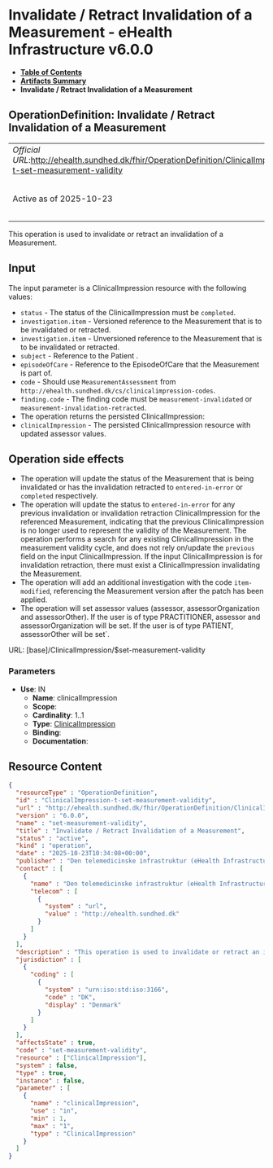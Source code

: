 # Invalidate / Retract Invalidation of a Measurement - eHealth Infrastructure v6.0.0

* [**Table of Contents**](toc.md)
* [**Artifacts Summary**](artifacts.md)
* **Invalidate / Retract Invalidation of a Measurement**

## OperationDefinition: Invalidate / Retract Invalidation of a Measurement 

| | |
| :--- | :--- |
| *Official URL*:http://ehealth.sundhed.dk/fhir/OperationDefinition/ClinicalImpression-t-set-measurement-validity | *Version*:6.0.0 |
| Active as of 2025-10-23 | *Computable Name*:set-measurement-validity |

 
This operation is used to invalidate or retract an invalidation of a Measurement. 

## Input

 
The input parameter is a ClinicalImpression resource with the following values: 
* `status` - The status of the ClinicalImpression must be `completed`.
* `investigation.item` - Versioned reference to the Measurement that is to be invalidated or retracted.
* `investigation.item` - Unversioned reference to the Measurement that is to be invalidated or retracted.
* `subject` - Reference to the Patient .
* `episodeOfCare` - Reference to the EpisodeOfCare that the Measurement is part of.
* `code` - Should use `MeasurementAssessment` from `http://ehealth.sundhed.dk/cs/clinicalimpression-codes`.
* `finding.code` - The finding code must be `measurement-invalidated` or `measurement-invalidation-retracted`.
* The operation returns the persisted ClinicalImpression:
* `clinicalImpression` - The persisted ClinicalImpression resource with updated assessor values. 

## Operation side effects

 
* The operation will update the status of the Measurement that is being invalidated or has the invalidation retracted to `entered-in-error` or `completed` respectively.
* The operation will update the status to `entered-in-error` for any previous invalidation or invalidation retraction ClinicalImpression for the referenced Measurement, indicating that the previous ClinicalImpression is no longer used to represent the validity of the Measurement. The operation performs a search for any existing ClinicalImpression in the measurement validity cycle, and does not rely on/update the `previous` field on the input ClinicalImpression. If the input ClinicalImpression is for invalidation retraction, there must exist a ClinicalImpression invalidating the Measurement.
* The operation will add an additional investigation with the code `item-modified`, referencing the Measurement version after the patch has been applied.
* The operation will set assessor values (assessor, assessorOrganization and assessorOther). If the user is of type PRACTITIONER, assessor and assessorOrganization will be set. If the user is of type PATIENT, assessorOther will be set`.
 

URL: [base]/ClinicalImpression/$set-measurement-validity

### Parameters

* **Use**: IN
  * **Name**: clinicalImpression
  * **Scope**: 
  * **Cardinality**: 1..1
  * **Type**: [ClinicalImpression](http://hl7.org/fhir/R4/clinicalimpression.html)
  * **Binding**: 
  * **Documentation**: 



## Resource Content

```json
{
  "resourceType" : "OperationDefinition",
  "id" : "ClinicalImpression-t-set-measurement-validity",
  "url" : "http://ehealth.sundhed.dk/fhir/OperationDefinition/ClinicalImpression-t-set-measurement-validity",
  "version" : "6.0.0",
  "name" : "set-measurement-validity",
  "title" : "Invalidate / Retract Invalidation of a Measurement",
  "status" : "active",
  "kind" : "operation",
  "date" : "2025-10-23T10:34:08+00:00",
  "publisher" : "Den telemedicinske infrastruktur (eHealth Infrastructure)",
  "contact" : [
    {
      "name" : "Den telemedicinske infrastruktur (eHealth Infrastructure)",
      "telecom" : [
        {
          "system" : "url",
          "value" : "http://ehealth.sundhed.dk"
        }
      ]
    }
  ],
  "description" : "This operation is used to invalidate or retract an invalidation of a Measurement.\r\n## Input\r\nThe input parameter is a ClinicalImpression resource with the following values:\r\n- `status` - The status of the ClinicalImpression must be `completed`.\r\n- `investigation.item` - Versioned reference to the Measurement that is to be invalidated or retracted.\r\n- `investigation.item` - Unversioned reference to the Measurement that is to be invalidated or retracted.\r\n- `subject` - Reference to the Patient .\r\n- `episodeOfCare` - Reference to the EpisodeOfCare that the Measurement is part of.\r\n- `code` - Should use `MeasurementAssessment` from `http://ehealth.sundhed.dk/cs/clinicalimpression-codes`.\r\n- `finding.code` - The finding code must be `measurement-invalidated` or `measurement-invalidation-retracted`.\r\n- `decision` - The decision code is required if `finding.code` is `measurement-invalidated`. The decision code must be `invalidated-fulfills` or `invalidated-is-not-fulfillment`.\r\n## Output\r\nThe operation returns the persisted ClinicalImpression:\r\n- `clinicalImpression` - The persisted ClinicalImpression resource with updated assessor values.\r\n## Operation side effects\r\n- The operation will update the status of the Measurement that is being invalidated or has the invalidation retracted to `entered-in-error` or `completed` respectively.\r\n- The operation will update the status to `entered-in-error` for any previous invalidation or invalidation retraction ClinicalImpression for the referenced Measurement, indicating that the previous ClinicalImpression is no longer used to represent the validity of the Measurement. The operation performs a search for any existing ClinicalImpression in the measurement validity cycle, and does not rely on/update the `previous` field on the input ClinicalImpression. If the input ClinicalImpression is for invalidation retraction, there must exist a ClinicalImpression invalidating the Measurement.\r\n- The operation will add an additional investigation with the code `item-modified`, referencing the Measurement version after the patch has been applied.\r\n- The operation will set assessor values (assessor, assessorOrganization and assessorOther). If the user is of type PRACTITIONER, assessor and assessorOrganization will be set. If the user is of type PATIENT, assessorOther will be set`.\r\n",
  "jurisdiction" : [
    {
      "coding" : [
        {
          "system" : "urn:iso:std:iso:3166",
          "code" : "DK",
          "display" : "Denmark"
        }
      ]
    }
  ],
  "affectsState" : true,
  "code" : "set-measurement-validity",
  "resource" : ["ClinicalImpression"],
  "system" : false,
  "type" : true,
  "instance" : false,
  "parameter" : [
    {
      "name" : "clinicalImpression",
      "use" : "in",
      "min" : 1,
      "max" : "1",
      "type" : "ClinicalImpression"
    }
  ]
}

```
